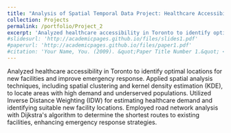 ```yaml
---
title: "Analysis of Spatial Temporal Data Project: Healthcare Accessibility Analysis"
collection: Projects
permalink: /portfolio/Project_2
excerpt: 'Analyzed healthcare accessibility in Toronto to identify optimal locations for new facilities and improve emergency response. Applied spatial analysis techniques, including spatial clustering and kernel density estimation (KDE), to locate areas with high demand and underserved populations. Utilized Inverse Distance Weighting (IDW) for estimating healthcare demand and identifying suitable new facility locations. Employed road network analysis with Dijkstra's algorithm to determine the shortest routes to existing facilities, enhancing emergency response strategies.'
#slidesurl: 'http://academicpages.github.io/files/slides1.pdf'
#paperurl: 'http://academicpages.github.io/files/paper1.pdf'
#citation: 'Your Name, You. (2009). &quot;Paper Title Number 1.&quot; <i>Journal 1</i>. 1(1).'
---
```


Analyzed healthcare accessibility in Toronto to identify optimal locations for new facilities and improve emergency response. Applied spatial analysis techniques, including spatial clustering and kernel density estimation (KDE), to locate areas with high demand and underserved populations. Utilized Inverse Distance Weighting (IDW) for estimating healthcare demand and identifying suitable new facility locations. Employed road network analysis with Dijkstra's algorithm to determine the shortest routes to existing facilities, enhancing emergency response strategies.